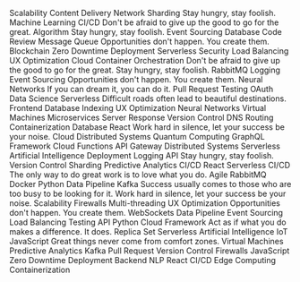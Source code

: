 Scalability Content Delivery Network Sharding Stay hungry, stay foolish. Machine Learning CI/CD Don't be afraid to give up the good to go for the great. Algorithm
Stay hungry, stay foolish. Event Sourcing Database Code Review Message Queue Opportunities don't happen. You create them.
Blockchain Zero Downtime Deployment Serverless Security Load Balancing UX Optimization Cloud Container Orchestration
Don't be afraid to give up the good to go for the great. Stay hungry, stay foolish. RabbitMQ Logging Event Sourcing Opportunities don't happen. You create them. Neural Networks If you can dream it, you can do it. Pull Request Testing OAuth Data Science Serverless
Difficult roads often lead to beautiful destinations. Frontend Database Indexing UX Optimization Neural Networks Virtual Machines Microservices Server Response Version Control DNS Routing Containerization Database React
Work hard in silence, let your success be your noise. Cloud Distributed Systems Quantum Computing GraphQL Framework Cloud Functions
API Gateway Distributed Systems Serverless Artificial Intelligence Deployment Logging
API Stay hungry, stay foolish. Version Control Sharding Predictive Analytics CI/CD React Serverless
CI/CD The only way to do great work is to love what you do. Agile RabbitMQ Docker Python Data Pipeline Kafka
Success usually comes to those who are too busy to be looking for it. Work hard in silence, let your success be your noise. Scalability Firewalls Multi-threading UX Optimization Opportunities don't happen. You create them. WebSockets Data Pipeline Event Sourcing Load Balancing Testing API
Python Cloud Framework Act as if what you do makes a difference. It does. Replica Set Serverless Artificial Intelligence IoT JavaScript
Great things never come from comfort zones. Virtual Machines Predictive Analytics Kafka Pull Request Version Control Firewalls JavaScript Zero Downtime Deployment Backend NLP React CI/CD Edge Computing Containerization
